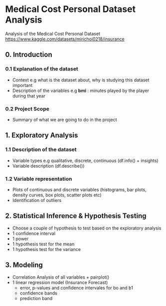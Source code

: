 # Medical Cost Personal Dataset Analysis

Analysis of the Medical Cost Personal Dataset https://www.kaggle.com/datasets/mirichoi0218/insurance

## 0. Introduction
### 0.1 Explanation of the dataset
- Context e.g what is the dataset about, why is studying this dataset important
- Description of the variables e.g **bmi** : minutes played by the player during that year
### 0.2 Project Scope
- Summary of what we are going to do in the project

## 1. Exploratory Analysis
### 1.1 Description of the dataset
- Variable types e.g qualitative, discrete, continuous (df.info() + insights)
- Variable description (df.describe())

### 1.2 Variable representation
- Plots of continuous and discrete variables (histograms, bar plots, density curves, box plots,  scatter plots etc)
- Identification of outliers

## 2. Statistical Inference & Hypothesis Testing
- Choose a couple of hypothesis to test based on the exploratory analysis
- 1 confidence interval
- 1 power
- 1 hypothesis test for the mean
- 1 hypothesis test for the variance

## 3. Modeling
- Correlation Analysis of all variables + pairplot()
- 1 linear regression model (Insurance Forecast)
  - error, p-values and confidence intervales for bo and b1
  - confidence bands
  - prediction band
